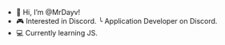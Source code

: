 - 👋 Hi, I’m @MrDayv!
- 🎮 Interested in Discord.
     ╰ Application Developer on Discord.
- 💻 Currently learning JS.
